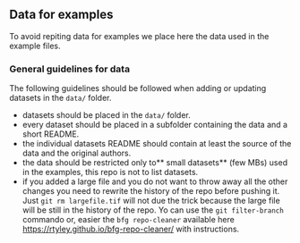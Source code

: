 ## Data for examples

To avoid repiting data for examples we place here the data
used in the example files. 

### General guidelines for data 

The following guidelines should be followed when adding or updating 
datasets in the `data/` folder. 


- datasets should be placed in the `data/` folder. 
- every dataset should be placed in a subfolder containing the data 
  and a short README.
- the individual datasets README should contain at least the source of the data 
  and the original authors. 
- the data should be restricted only to** small datasets** (few MBs) 
  used in the examples, this repo is not to list datasets. 
- if you added a large file and you do not want to throw away all the other changes 
  you need to rewrite the history of the repo before pushing it. 
  Just `git rm largefile.tif` will not due the trick because the large file will be still in the 
  history of the repo. 
  Yo can use the `git filter-branch` commando or, easier the `bfg repo-cleaner` available here
  <https://rtyley.github.io/bfg-repo-cleaner/> with instructions. 
